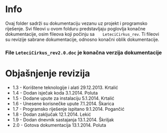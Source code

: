 Info
===
Ovaj folder sadrži su dokumentaciju vezanu uz projekt i programsko riješenje.
Svi fileovi u ovom folduru predstavljaju poglovlja konačne dokumentacije, osim
fileova koji počinju sa `	LeteciCirkus_rev`. Ti fileovi su revizije sabrane dokumentacije, 
odnosno konačni oblik dokumentacije.

### File `LeteciCirkus_rev2.0.doc` je konačna verzija dokumentacije

Objašnjenje revizija
===
 - 1.3 - Korištene teknologije i alati 29.12.2013. Krtalić
 - 1.4 - Dodan isječak koda 3.1.2014. Poluta
 - 1.5 - Dodane upute za instalaciju 5.1.2014. Krtalić
 - 1.6 - Unesene korisnečke upute 7.1.2014. Škarica
 - 1.7 - Programsko riješenje ispitano 9.1.2014. Pogančić
 - 1.8 - Dodan zaključak 12.1.2014. Lekić
 - 1.9 - Dodan dnevnik sastajanja 13.1.2014. Škriljak
 - 2.0 - Gotova dokumentacija 13.1.2014. Poluta
